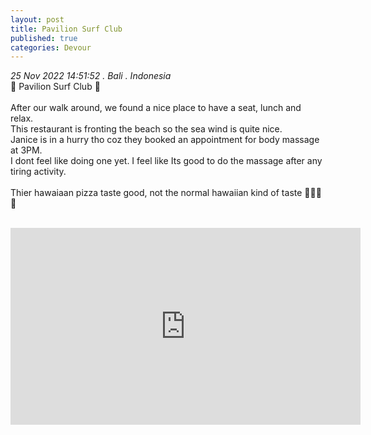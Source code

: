 ```yaml
---
layout: post
title: Pavilion Surf Club
published: true
categories: Devour
---
```

_25 Nov 2022 14:51:52 . Bali . Indonesia_
<br>
📍 Pavilion Surf Club 📍
<br>
<br>
After our walk around, we found a nice place to have a seat, lunch and relax.
<br>
This restaurant is fronting the beach so the sea wind is quite nice.
<br>
Janice is in a hurry tho coz they booked an appointment for body massage at 3PM. 
<br>
I dont feel like doing one yet. I feel like Its good to do the massage after any tiring activity.
<br>
<br>
Thier hawaiaan pizza taste good, not the normal hawaiian kind of taste 👌🏼🤤🍕
<br>
<br>
<iframe width="560" height="315" src="https://www.youtube.com/embed/EKEh8oasYM0" frameborder="0" allow="accelerometer; autoplay; encrypted-media; gyroscope; picture-in-picture" allowfullscreen></iframe>
